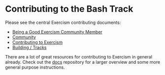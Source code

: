 # Contributing to the Bash Track

Please see the central Exercism contributing documents:

* [Being a Good Exercism Community Member](https://github.com/exercism/docs/tree/main/community/good-member#being-a-good-exercism-community-member)
* [Community](https://github.com/exercism/docs/tree/main/community)
* [Contributing to Exercism](https://github.com/exercism/docs/tree/main/building)
* [Building / Tracks](https://github.com/exercism/docs/tree/main/building/tracks)

There are a lot of great resources for contributing to Exercism in general
already.  Check out the [docs] repository for a larger overview and some more
general purpose instructions.

[docs]: (https://github.com/exercism/docs)

